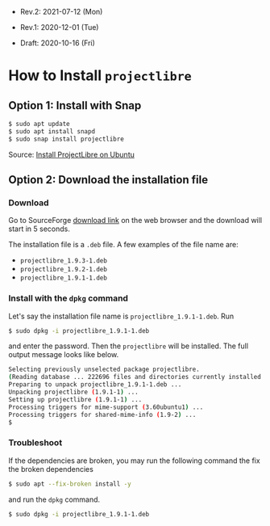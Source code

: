 * Rev.2: 2021-07-12 (Mon)

* Rev.1: 2020-12-01 (Tue)
* Draft: 2020-10-16 (Fri)

# How to Install `projectlibre`

## Option 1: Install with Snap

```bash
$ sudo apt update
$ sudo apt install snapd
$ sudo snap install projectlibre
```

Source: [Install ProjectLibre on Ubuntu](https://snapcraft.io/install/projectlibre/ubuntu#install)

## Option 2: Download the installation file 

### Download 

Go to SourceForge [download link](https://sourceforge.net/projects/projectlibre/files/latest/download) on the web browser and the download will start in 5 seconds.

The installation file is a `.deb` file. A few examples of the file name are:

*  `projectlibre_1.9.3-1.deb`
* `projectlibre_1.9.2-1.deb`
* `projectlibre_1.9.1-1.deb`

### Install with the `dpkg` command

Let's say the installation file name is `projectlibre_1.9.1-1.deb`. Run

```bash
$ sudo dpkg -i projectlibre_1.9.1-1.deb
```

and enter the password. Then the `projectlibre` will be installed. The full output message looks like below.

```bash
Selecting previously unselected package projectlibre.
(Reading database ... 222696 files and directories currently installed.)
Preparing to unpack projectlibre_1.9.1-1.deb ...
Unpacking projectlibre (1.9.1-1) ...
Setting up projectlibre (1.9.1-1) ...
Processing triggers for mime-support (3.60ubuntu1) ...
Processing triggers for shared-mime-info (1.9-2) ...
$
```

### Troubleshoot

If the dependencies are broken, you may run the following command the fix the broken dependencies

```bash
$ sudo apt --fix-broken install -y
```

and run the `dpkg` command.

```bash
$ sudo dpkg -i projectlibre_1.9.1-1.deb
```

